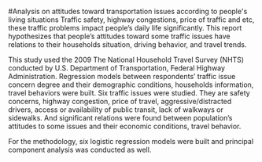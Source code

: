 #Analysis on attitudes toward transportation issues according to people's living situations
Traffic safety, highway congestions, price of traffic and etc, these traffic problems impact people’s daily life significantly. This report hypothesizes that people’s attitudes toward some traffic issues have relations to their households situation, driving behavior, and travel trends. 

This study used the 2009 The National Household Travel Survey (NHTS) conducted by U.S. Department of Transportation, Federal Highway Administration. Regression models between respondents’ traffic issue concern degree and their demographic conditions, households information, travel behaviors were built. Six traffic issues were studied. They are safety concerns, highway congestion, price of travel, aggressive/distracted drivers, access or availability of public transit, lack of walkways or sidewalks. And significant relations were found between population’s attitudes to some issues and their economic conditions, travel behavior.

For the methodology, six logistic regression models were built and principal component analysis was conducted as well. 
